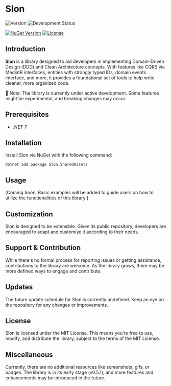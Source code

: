 ﻿# Slon

![Version](https://img.shields.io/badge/version-0.5.1-blue)
![Development Status](https://img.shields.io/badge/status-under%20development-orange)

[![NuGet Version](https://img.shields.io/nuget/v/Slon.SharedAssets.png)](https://www.nuget.org/packages/Slon.SharedAssets/)
[![License](https://img.shields.io/badge/license-MIT-blue.svg)](LICENSE)

## Introduction

**Slon** is a library designed to aid developers in implementing Domain-Driven Design (DDD) and Clean Architecture concepts. With features like CQRS via MediatR interfaces, entities with strongly typed IDs, domain events interface, and more, it provides a foundational set of tools to help write cleaner, more organized code.

🚧 Note: The library is currently under active development. Some features might be experimental, and breaking changes may occur.

## Prerequisites

- .NET 7

## Installation

Install Slon via NuGet with the following command:
```
dotnet add package Slon.SharedAssets
```

## Usage

[Coming Soon: Basic examples will be added to guide users on how to utilize the functionalities of this library.]

## Customization

Slon is designed to be extensible. Given its public repository, developers are encouraged to adapt and customize it according to their needs.

## Support & Contribution

While there's no formal process for reporting issues or getting assistance, contributions to the library are welcome. As the library grows, there may be more defined ways to engage and contribute.

## Updates

The future update schedule for Slon is currently undefined. Keep an eye on the repository for any changes or improvements.

## License

Slon is licensed under the MIT License. This means you're free to use, modify, and distribute the library, subject to the terms of the MIT License.

## Miscellaneous

Currently, there are no additional resources like screenshots, gifs, or badges. The library is in its early stage (v0.5.1), and more features and enhancements may be introduced in the future.

